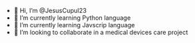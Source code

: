 - 👋 Hi, I’m @JesusCupul23 
- 🌱 I’m currently learning Python language
- 🌱 I’m currently learning Javscrip language
- 💞️ I’m looking to collaborate in a medical devices care project


<!---
JesusCupul23/JesusCupul23 is a ✨ special ✨ repository because its `README.md` (this file) appears on your GitHub profile.
You can click the Preview link to take a look at your changes.
--->
